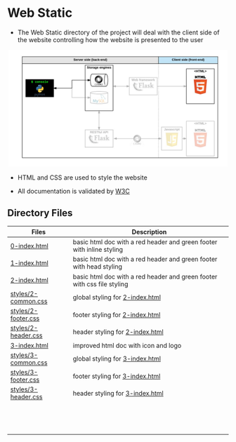 # Web Static

* The Web Static directory of the project will deal with the client side of the website controlling how the website is presented to the user

<p align="center">
<img width=500px src="img_src/diagram.png">
</p>

* HTML and CSS are used to style the website

* All documentation is validated by [W3C](https://validator.w3.org/)

## Directory Files

|Files|Description|
|-----|-----------|
| [0-index.html](0-index.html) | basic html doc with a red header and green footer with inline styling |
| [1-index.html](1-index.html) | basic html doc with a red header and green footer with head styling |
| [2-index.html](2-index.html) | basic html doc with a red header and green footer with css file styling |
| [styles/2-common.css](styles/2-common.css) | global styling for [2-index.html](2-index.html) |
| [styles/2-footer.css](styles/2-footer.css) | footer styling for [2-index.html](2-index.html) |
| [styles/2-header.css](styles/2-header.css) | header styling for [2-index.html](2-index.html) |
| [3-index.html](3-index.html) | improved html doc with icon and logo |
| [styles/3-common.css](styles/3-common.css) | global styling for [3-index.html](3-index.html) |
| [styles/3-footer.css](styles/3-footer.css) | footer styling for [3-index.html](3-index.html) |
| [styles/3-header.css](styles/3-header.css) | header styling for [3-index.html](3-index.html) |
| []() |  |
| []() |  |
| []() |  |
| []() |  |
| []() |  |
| []() |  |
| []() |  |
| []() |  |
| []() |  |
| []() |  |
| []() |  |
| []() |  |
| []() |  |
| []() |  |
